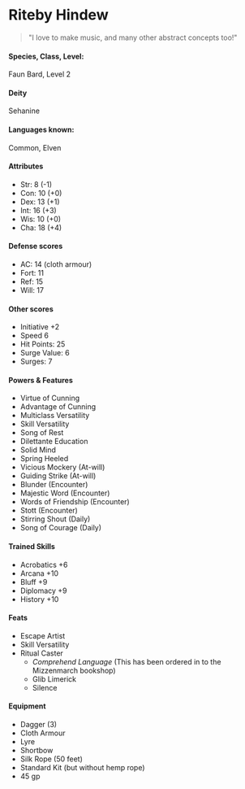 
# Riteby Hindew

> "I love to make music, and many other abstract concepts too!"

#### Species, Class, Level:
Faun Bard, Level 2

#### Deity
Sehanine

#### Languages known:
Common, Elven

#### Attributes
* Str: 8  (-1)
* Con: 10 (+0)
* Dex: 13 (+1)
* Int: 16 (+3)
* Wis: 10 (+0)
* Cha: 18 (+4)

#### Defense scores
* AC: 14 (cloth armour)
* Fort: 11
* Ref: 15
* Will: 17

#### Other scores
* Initiative +2
* Speed 6
* Hit Points: 25
* Surge Value: 6
* Surges: 7

#### Powers & Features
* Virtue of Cunning
* Advantage of Cunning
* Multiclass Versatility
* Skill Versatility
* Song of Rest
* Dilettante Education
* Solid Mind
* Spring Heeled
* Vicious Mockery (At-will)
* Guiding Strike (At-will)
* Blunder (Encounter)
* Majestic Word (Encounter)
* Words of Friendship (Encounter)
* Stott (Encounter)
* Stirring Shout (Daily)
* Song of Courage (Daily)

#### Trained Skills
* Acrobatics +6
* Arcana +10
* Bluff +9
* Diplomacy +9
* History +10

#### Feats
* Escape Artist
* Skill Versatility
* Ritual Caster
  * _Comprehend Language_ (This has been ordered in to the Mizzenmarch bookshop)
  * Glib Limerick
  * Silence

#### Equipment
* Dagger (3)
* Cloth Armour
* Lyre
* Shortbow
* Silk Rope (50 feet)
* Standard Kit (but without hemp rope)
* 45 gp
